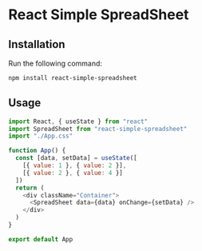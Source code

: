 # React Simple SpreadSheet

## Installation

Run the following command:

```bash
npm install react-simple-spreadsheet
```

## Usage

```js
import React, { useState } from "react"
import SpreadSheet from "react-simple-spreadsheet"
import "./App.css"

function App() {
  const [data, setData] = useState([
    [{ value: 1 }, { value: 2 }],
    [{ value: 2 }, { value: 4 }]
  ])
  return (
    <div className="Container">
      <SpreadSheet data={data} onChange={setData} />
    </div>
  )
}

export default App
```
